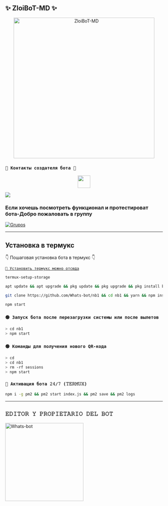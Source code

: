 ##  ✨  ZloiBoT-MD ✨

<p align="center">
<img src="https://imageup.ru/img86/4691260/ava.jpg" alt="ZloiBoT-MD" width="450"/>
</p>


    
### `👑 Контакты создателя бота 👑`
<p align="center">
<a href="https://github.com/Whats-bot"><img src="http://readme-typing-svg.herokuapp.com?font=mono&size=14&duration=3000&color=ABF7BB&center=verdadero&vCenter=verdadero&lines=Пиши+создателю+бота+по+всем+вопросам." height="40px"
</p>
    
<a href="https://wa.me/79524197466" target="blank"><img src="https://img.shields.io/badge/Creador-25D366?style=for-the-badge&logo=whatsapp&logoColor=white" /></a>

### Если хочешь посмотреть функционал и протестироват бота-Добро пожаловать в группу

[![Grupos](https://img.shields.io/badge/Grupos-25D366?style=for-the-badge&logo=whatsapp&logoColor=white)](https://chat.whatsapp.com/FQ4gui0wUTO94zgP2YUbsH) 


------------------ 

## Установка в термукс
👇 Пошаговая установка бота в термукс 👇



[`💫 Установить термукс можно отсюда`](https://www.mediafire.com/file/3hsvi3xkpq3a64o/termux_118.apk/file)

```bash
termux-setup-storage
```
```bash
apt update && apt upgrade && pkg update && pkg upgrade && pkg install bash && pkg install libwebp && pkg install git -y && pkg install nodejs -y && pkg install ffmpeg -y && pkg install wget && pkg install imagemagick -y && pkg install yarn
```
```bash
git clone https://github.com/Whats-bot/nb1 && cd nb1 && yarn && npm install
```
```bash
npm start
```

### `🟢 Запуск бота после перезагрузки системы или после вылетов`

```bash
> cd nb1
> npm start
```
### `🟢 Команды для получения нового QR-кода`

```bash
> cd 
> cd nb1
> rm -rf sessions
> npm start
```
### `🤖 Активация бота 𝟸𝟺/𝟽 (𝚃𝙴𝚁𝙼𝚄𝚇)`
```bash
npm i -g pm2 && pm2 start index.js && pm2 save && pm2 logs
```

------------------ 



## `𝙴𝙳𝙸𝚃𝙾𝚁 𝚈 𝙿𝚁𝙾𝙿𝙸𝙴𝚃𝙰𝚁𝙸𝙾 𝙳𝙴𝙻 𝙱𝙾𝚃`

<a href="https://github.com/Whats-bot"><img src="https://imageup.ru/img86/4690319/photo_2024-01-05_13-24-46.jpg" width="250" height="250" alt="Whats-bot"/></a>

